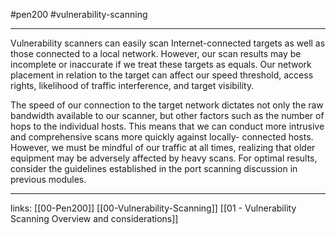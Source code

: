 #pen200 #vulnerability-scanning 

---

Vulnerability scanners can easily scan Internet-connected targets as well as those connected to a
local network. However, our scan results may be incomplete or inaccurate if we treat these
targets as equals. Our network placement in relation to the target can affect our speed threshold,
access rights, likelihood of traffic interference, and target visibility.

The speed of our connection to the target network dictates not only the raw bandwidth available
to our scanner, but other factors such as the number of hops to the individual hosts. This means
that we can conduct more intrusive and comprehensive scans more quickly against locally-
connected hosts. However, we must be mindful of our traffic at all times, realizing that older
equipment may be adversely affected by heavy scans. For optimal results, consider the guidelines
established in the port scanning discussion in previous modules.













---
links:
[[00-Pen200]]
[[00-Vulnerability-Scanning]]
[[01 - Vulnerability Scanning Overview and considerations]]
